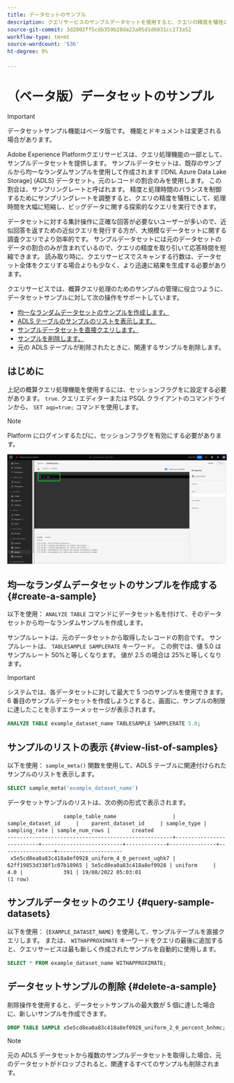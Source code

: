 ```yaml
---
title: データセットのサンプル
description: クエリサービスのサンプルデータセットを使用すると、クエリの精度を犠牲にして、処理時間を大幅に短縮し、ビッグデータに関する探索的なクエリを実行できます。 このガイドでは、近似クエリ処理のためのサンプルの管理方法に関する情報を提供します
source-git-commit: 3d2802ff5cdb359b28da23a05d1d6831cc273a52
workflow-type: tm+mt
source-wordcount: '536'
ht-degree: 0%

---
```


# （ベータ版）データセットのサンプル

>[!IMPORTANT]
>
>データセットサンプル機能はベータ版です。 機能とドキュメントは変更される場合があります。

Adobe Experience Platformクエリサービスは、クエリ処理機能の一部として、サンプルデータセットを提供します。 サンプルデータセットは、既存のサンプルから均一なランダムサンプルを使用して作成されます [!DNL Azure Data Lake Storage] (ADLS) データセット。元のレコードの割合のみを使用します。 この割合は、サンプリングレートと呼ばれます。 精度と処理時間のバランスを制御するためにサンプリングレートを調整すると、クエリの精度を犠牲にして、処理時間を大幅に短縮し、ビッグデータに関する探索的なクエリを実行できます。

データセットに対する集計操作に正確な回答が必要ないユーザーが多いので、近似回答を返すための近似クエリを発行する方が、大規模なデータセットに関する調査クエリでより効率的です。 サンプルデータセットには元のデータセットのデータの割合のみが含まれているので、クエリの精度を取り引いて応答時間を短縮できます。 読み取り時に、クエリサービスでスキャンする行数は、データセット全体をクエリする場合よりも少なく、より迅速に結果を生成する必要があります。

クエリサービスでは、概算クエリ処理のためのサンプルの管理に役立つように、データセットサンプルに対して次の操作をサポートしています。

- [均一なランダムデータセットのサンプルを作成します。](#create-a-sample)
- [ADLS テーブルのサンプルのリストを表示します。](#view-list-of-samples)
- [サンプルデータセットを直接クエリします。](#query-sample-datasets)
- [サンプルを削除します。](#delete-a-sample)
- 元の ADLS テーブルが削除されたときに、関連するサンプルを削除します。

## はじめに

上記の概算クエリ処理機能を使用するには、セッションフラグをに設定する必要があります。 `true`. クエリエディターまたは PSQL クライアントのコマンドラインから、 `SET aqp=true;` コマンドを使用します。

>[!NOTE]
>
>Platform にログインするたびに、セッションフラグを有効にする必要があります。

![「SET aqp=true;」コマンドがハイライト表示されたクエリエディタ。](../images/sql/set-session-flag.png)

## 均一なランダムデータセットのサンプルを作成する {#create-a-sample}

以下を使用： `ANALYZE TABLE` コマンドにデータセット名を付けて、そのデータセットから均一なランダムサンプルを作成します。

サンプルレートは、元のデータセットから取得したレコードの割合です。 サンプルレートは、 `TABLESAMPLE SAMPLERATE` キーワード。 この例では、値 5.0 はサンプルレート 50%と等しくなります。 値が 2.5 の場合は 25%と等しくなります。

>[!IMPORTANT]
>
>システムでは、各データセットに対して最大で 5 つのサンプルを使用できます。 6 番目のサンプルデータセットを作成しようとすると、画面に、サンプルの制限に達したことを示すエラーメッセージが表示されます。

```sql
ANALYZE TABLE example_dataset_name TABLESAMPLE SAMPLERATE 5.0;
```

## サンプルのリストの表示 {#view-list-of-samples}

以下を使用： `sample_meta()` 関数を使用して、ADLS テーブルに関連付けられたサンプルのリストを表示します。

```sql
SELECT sample_meta('example_dataset_name')
```

データセットサンプルのリストは、次の例の形式で表示されます。

```shell
                  sample_table_name                  |    sample_dataset_id     |    parent_dataset_id     | sample_type | sampling_rate | sample_num_rows |       created      
-----------------------------------------------------+--------------------------+--------------------------+-------------+---------------+-----------------+---------------------
 x5e5cd8ea0a83c418a8ef0928_uniform_4_0_percent_ughk7 | 62ff19853d338f1c07b18965 | 5e5cd8ea0a83c418a8ef0928 | uniform     |           4.0 |             391 | 19/08/2022 05:03:01
(1 row)
```

## サンプルデータセットのクエリ {#query-sample-datasets}

以下を使用： `{EXAMPLE_DATASET_NAME}` を使用して、サンプルテーブルを直接クエリします。 または、 `WITHAPPROXIMATE` キーワードをクエリの最後に追加すると、クエリサービスは最も新しく作成されたサンプルを自動的に使用します。

```sql
SELECT * FROM example_dataset_name WITHAPPROXIMATE;
```

## データセットサンプルの削除 {#delete-a-sample}

削除操作を使用すると、データセットサンプルの最大数が 5 個に達した場合に、新しいサンプルを作成できます。

```sql
DROP TABLE SAMPLE x5e5cd8ea0a83c418a8ef0928_uniform_2_0_percent_bnhmc;
```

>[!NOTE]
>
>元の ADLS データセットから複数のサンプルデータセットを取得した場合、元のデータセットがドロップされると、関連するすべてのサンプルも削除されます。
